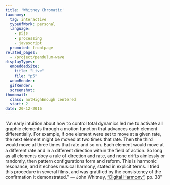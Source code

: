 ```yaml
---
title: 'Whitney Chromatic'
taxonomy:
  tag: interactive
  typeOfWork: personal
  language:
    - p5js
    - processing
    - javascript
  promoted: frontpage
related_pages:
  - /project/pendulum-wave
displayTypes:
  embeddedSite:
    title: "Live"
    file: "p5"
  webmRender:
  gifRender:
  screenshot:
thumbnail:
  class: notHighEnough centered
  start: 2
date: 20-12-2016
---
```

“An early intuition about how to control total dynamics led me to activate all graphic elements through a motion function that advances each element differentially. For example, if one element were set to move at a given rate, the next element might be moved at two times that rate. Then the third would move at three times that rate and so on. Each element would move at a different rate and in a different direction within the field of action. So long as all elements obey a rule of direction and rate, and none drifts aimlessly or randomly, then pattern configurations form and reform. This is harmonic resonance, and it echoes musical harmony, stated in explicit terms. I tried this procedure in several films, and was gratified by the consistency of the confirmation it demonstrated.”
 — John Whitney, [“Digital Harmony“](https://www.amazon.com/Digital-Harmony-Complementarity-Music-Visual/dp/007070015X/), pp. 38"
